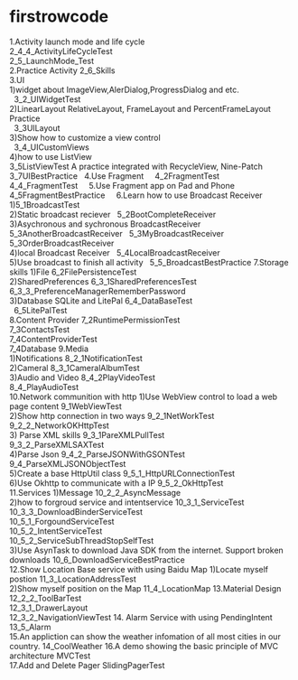 # firstrowcode
		
1.Activity launch mode and life cycle    
  2_4_4_ActivityLifeCycleTest    
  2_5_LaunchMode_Test    
2.Practice Activity
  2_6_Skills    
3.UI    
  1)widget about ImageView,AlerDialog,ProgressDialog and etc.    
    3_2_UIWidgetTest    
  2)LinearLayout RelativeLayout, FrameLayout and PercentFrameLayout Practice    
    3_3UILayout    
  3)Show how to customize a view control    
    3_4_UICustomViews    
  4)how to use ListView    
  3_5ListViewTest A practice integrated with RecycleView, Nine-Patch     
3_7UIBestPractice   
4.Use Fragment     
  4_2FragmentTest    
  4_4_FragmentTest    
5.Use Fragment app on Pad and Phone    
  4_5FragmentBestPractice    
6.Learn how to use Broadcast Receiver    
  1)5_1BroadcastTest    
  2)Static broadcast reciever   
  5_2BootCompleteReceiver    
  3)Asychronous and sychronous BroadcastReceiver   
  5_3AnotherBroadcastReceiver   
  5_3MyBroadcastReceiver    
  5_3OrderBroadcastReceiver    
  4)local Broadcast Receiver   
  5_4LocalBroadcastReceiver    
  5)Use broadcast to finish all activity   
  5_5_BroadcastBestPractice	
7.Storage skills
  1)File
    6_2FilePersistenceTest		
  2)SharedPreferences
    6_3_1SharedPreferencesTest		
    6_3_3_PreferenceManagerRememberPassword		
  3)Database SQLite and LitePal
    6_4_DataBaseTest		
    6_5LitePalTest		
8.Content Provider
  7_2RuntimePermissionTest		
  7_3ContactsTest		
  7_4ContentProviderTest		
  7_4Database
9.Media		
  1)Notifications
    8_2_1NotificationTest		
  2)Cameral
    8_3_1CameralAlbumTest		
  3)Audio and Video
    8_4_2PlayVideoTest		
    8_4_PlayAudioTest	
10.Network communition with http
  1)Use WebView control to load a web page content
    9_1WebViewTest		
  2)Show http connection in two ways
    9_2_1NetWorkTest		
    9_2_2_NetworkOKHttpTest		
  3) Parse XML skills
    9_3_1PareXMLPullTest		
    9_3_2_ParseXMLSAXTest		
  4)Parse Json 
    9_4_2_ParseJSONWithGSONTest		
    9_4_ParseXMLJSONObjectTest		
  5)Create a base HttpUtil class 
    9_5_1_HttpURLConnectionTest		
  6)Use Okhttp to communicate with a IP
    9_5_2_OkHttpTest		
11.Services
  1)Message
   10_2_2_AsyncMessage		
  2)how to forgroud service and intentservice 
   10_3_1_ServiceTest		
   10_3_3_DownloadBinderServiceTest		
   10_5_1_ForgoundServiceTest		
   10_5_2_IntentServiceTest		
   10_5_2_ServiceSubThreadStopSelfTest		
  3)Use AsynTask to download Java SDK from the internet. Support broken downloads 
   10_6_DownloadServiceBestPractice		
12.Show Location Base service with using Baidu Map 
  1)Locate myself postion
   11_3_LocationAddressTest		
  2)Show myself position on the Map
   11_4_LocationMap
13.Material Design		
  12_2_2_ToolBarTest		
  12_3_1_DrawerLayout		
  12_3_2_NavigationViewTest	
14. Alarm Service with using PendingIntent	
  13_5_Alarm		
15.An appliction can show the weather infomation of all most cities in our country.
  14_CoolWeather
16.A demo showing the basic principle of MVC architecture
  MVCTest		
17.Add and Delete Pager
  SlidingPagerTest		
